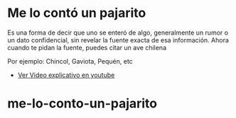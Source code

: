 # Me lo contó un pajarito

Es una forma de decir que uno se enteró de algo, generalmente un rumor o un dato confidencial, sin revelar la fuente exacta de esa información. Ahora cuando te pidan la fuente, puedes citar un ave chilena

Por ejemplo: Chincol, Gaviota, Pequén, etc


- [Ver Video explicativo en youtube](https://github.com/vitejs/vite-plugin-react/blob/main/packages/plugin-react/README.md)
# me-lo-conto-un-pajarito
